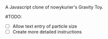 A Javascript clone of nowykurier's Gravity Toy.

#TODO:
- [ ] Allow text entry of particle size
- [ ] Create more detailed instructions
